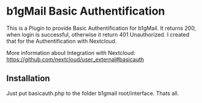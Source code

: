 # b1gMail Basic Authentification
This is a Plugin to provide Basic Authentification for b1gMail. It returns 200, when login is successful, otherwise it return 401 Unauthorized. I created that for the Authentification with Nextcloud.

More information about Integration with Nextcloud: https://github.com/nextcloud/user_external#basicauth

## Installation
Just put basicauth.php to the folder b1gmail root/interface. Thats all.
